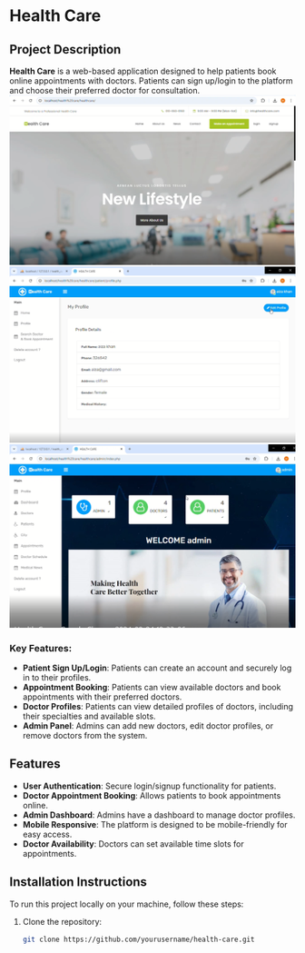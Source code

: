 # Health Care

## Project Description
**Health Care** is a web-based application designed to help patients book online appointments with doctors. Patients can sign up/login to the platform and choose their preferred doctor for consultation.
![Home Page Screenshot](pic1.png)
![Additional Screenshot](pic2.png)
![Another Screenshot](pic3.png)

### Key Features:
- **Patient Sign Up/Login**: Patients can create an account and securely log in to their profiles.
- **Appointment Booking**: Patients can view available doctors and book appointments with their preferred doctors.
- **Doctor Profiles**: Patients can view detailed profiles of doctors, including their specialties and available slots.
- **Admin Panel**: Admins can add new doctors, edit doctor profiles, or remove doctors from the system.

## Features
- **User Authentication**: Secure login/signup functionality for patients.
- **Doctor Appointment Booking**: Allows patients to book appointments online.
- **Admin Dashboard**: Admins have a dashboard to manage doctor profiles.
- **Mobile Responsive**: The platform is designed to be mobile-friendly for easy access.
- **Doctor Availability**: Doctors can set available time slots for appointments.

## Installation Instructions
To run this project locally on your machine, follow these steps:

1. Clone the repository:
   ```bash
   git clone https://github.com/yourusername/health-care.git
